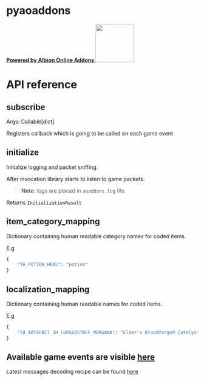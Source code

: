 pyaoaddons
==========

<a href="https://github.com/mazurwiktor/albion-online-addons"> **Powered by Albion Online Addons** <img src="https://raw.githubusercontent.com/mazurwiktor/albion-online-addons/master/assets/albion-online-addons.png" width="100"></a>

# API reference

## subscribe

Args: Callable[dict]

Registers callback which is going to be called on each game event

## initialize

Initialize logging and packet sniffing.

After invocation library starts to listen to game packets.

> **Note**: logs are placed in `aoaddons.log` file

Returns `InitializationResult`

## item_category_mapping

Dictionary containing human readable category names for coded items.

E.g 
```python
{
    "T6_POTION_HEAL": "potion"
}
```

## localization_mapping

Dictionary containing human readable names for coded items.

E.g 
```python
{
    "T8_ARTEFACT_2H_CURSEDSTAFF_MORGANA": "Elder's Bloodforged Catalyst"
}
```

## Available game events are visible [here](https://docs.rs/aoaddons/0.1.6/aoaddons/photon_messages/messages/index.html)

Latest messages decoding recipe can be found [here](https://github.com/mazurwiktor/albion-online-addons/blob/master/assets/messages.json)